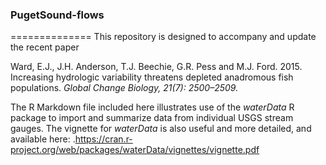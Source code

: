 ### PugetSound-flows
==============
This repository is designed to accompany and update the recent paper

Ward, E.J., J.H. Anderson, T.J. Beechie, G.R. Pess and M.J. Ford. 2015. Increasing hydrologic variability threatens depleted anadromous fish populations. *Global Change Biology, 21(7): 2500–2509.*

The R Markdown file included here illustrates use of the *waterData* R package to import and summarize data from individual USGS stream gauges. The vignette for *waterData* is also useful and more detailed, and available here: .https://cran.r-project.org/web/packages/waterData/vignettes/vignette.pdf
